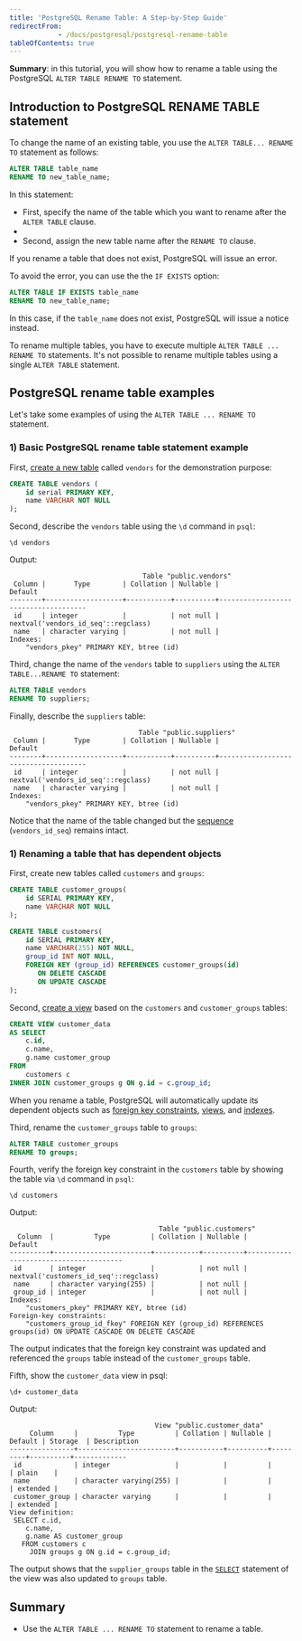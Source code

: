 ```yaml
---
title: 'PostgreSQL Rename Table: A Step-by-Step Guide'
redirectFrom: 
            - /docs/postgresql/postgresql-rename-table
tableOfContents: true
---
```



**Summary**: in this tutorial, you will show how to rename a table using the PostgreSQL `ALTER TABLE RENAME TO` statement.

## Introduction to PostgreSQL RENAME TABLE statement

To change the name of an existing table, you use the `ALTER TABLE... RENAME TO` statement as follows:

```sql
ALTER TABLE table_name
RENAME TO new_table_name;
```

In this statement:

- First, specify the name of the table which you want to rename after the `ALTER TABLE` clause.
-
- Second, assign the new table name after the `RENAME TO` clause.

If you rename a table that does not exist, PostgreSQL will issue an error.

To avoid the error, you can use the the `IF EXISTS` option:

```sql
ALTER TABLE IF EXISTS table_name
RENAME TO new_table_name;
```

In this case, if the `table_name` does not exist, PostgreSQL will issue a notice instead.

To rename multiple tables, you have to execute multiple `ALTER TABLE ... RENAME TO` statements. It's not possible to rename multiple tables using a single `ALTER TABLE` statement.

## PostgreSQL rename table examples

Let's take some examples of using the `ALTER TABLE ... RENAME TO` statement.

### 1) Basic PostgreSQL rename table statement example

First, [create a new table](/docs/postgresql/postgresql-create-table) called `vendors` for the demonstration purpose:

```sql
CREATE TABLE vendors (
    id serial PRIMARY KEY,
    name VARCHAR NOT NULL
);
```

Second, describe the `vendors` table using the `\d` command in `psql`:

```
\d vendors
```

Output:

```
                                 Table "public.vendors"
 Column |       Type        | Collation | Nullable |               Default
--------+-------------------+-----------+----------+-------------------------------------
 id     | integer           |           | not null | nextval('vendors_id_seq'::regclass)
 name   | character varying |           | not null |
Indexes:
    "vendors_pkey" PRIMARY KEY, btree (id)
```

Third, change the name of the `vendors` table to `suppliers` using the `ALTER TABLE...RENAME TO` statement:

```sql
ALTER TABLE vendors
RENAME TO suppliers;
```

Finally, describe the `suppliers` table:

```
                                Table "public.suppliers"
 Column |       Type        | Collation | Nullable |               Default
--------+-------------------+-----------+----------+-------------------------------------
 id     | integer           |           | not null | nextval('vendors_id_seq'::regclass)
 name   | character varying |           | not null |
Indexes:
    "vendors_pkey" PRIMARY KEY, btree (id)
```

Notice that the name of the table changed but the [sequence](/docs/postgresql/postgresql-sequences) (`vendors_id_seq`) remains intact.

### 1) Renaming a table that has dependent objects

First, create new tables called `customers` and `groups`:

```sql
CREATE TABLE customer_groups(
    id SERIAL PRIMARY KEY,
    name VARCHAR NOT NULL
);

CREATE TABLE customers(
    id SERIAL PRIMARY KEY,
    name VARCHAR(255) NOT NULL,
    group_id INT NOT NULL,
    FOREIGN KEY (group_id) REFERENCES customer_groups(id)
       ON DELETE CASCADE
       ON UPDATE CASCADE
);
```

Second, [create a view](/docs/postgresql/postgresql-views/postgresql-materialized-views) based on the `customers` and `customer_groups` tables:

```sql
CREATE VIEW customer_data
AS SELECT
    c.id,
    c.name,
    g.name customer_group
FROM
    customers c
INNER JOIN customer_groups g ON g.id = c.group_id;
```

When you rename a table, PostgreSQL will automatically update its dependent objects such as [foreign key constraints](/docs/postgresql/postgresql-foreign-key), [views](/docs/postgresql/postgresql-views), and [indexes](/docs/postgresql/postgresql-indexes).

Third, rename the `customer_groups` table to `groups`:

```sql
ALTER TABLE customer_groups
RENAME TO groups;
```

Fourth, verify the foreign key constraint in the `customers` table by showing the table via `\d` command in `psql`:

```
\d customers
```

Output:

```
                                     Table "public.customers"
  Column  |          Type          | Collation | Nullable |                Default
----------+------------------------+-----------+----------+---------------------------------------
 id       | integer                |           | not null | nextval('customers_id_seq'::regclass)
 name     | character varying(255) |           | not null |
 group_id | integer                |           | not null |
Indexes:
    "customers_pkey" PRIMARY KEY, btree (id)
Foreign-key constraints:
    "customers_group_id_fkey" FOREIGN KEY (group_id) REFERENCES groups(id) ON UPDATE CASCADE ON DELETE CASCADE
```

The output indicates that the foreign key constraint was updated and referenced the `groups` table instead of the `customer_groups` table.

Fifth, show the `customer_data` view in psql:

```
\d+ customer_data
```

Output:

```
                                    View "public.customer_data"
     Column     |          Type          | Collation | Nullable | Default | Storage  | Description
----------------+------------------------+-----------+----------+---------+----------+-------------
 id             | integer                |           |          |         | plain    |
 name           | character varying(255) |           |          |         | extended |
 customer_group | character varying      |           |          |         | extended |
View definition:
 SELECT c.id,
    c.name,
    g.name AS customer_group
   FROM customers c
     JOIN groups g ON g.id = c.group_id;
```

The output shows that the `supplier_groups` table in the [`SELECT`](/docs/postgresql/postgresql-select) statement of the view was also updated to `groups` table.

## Summary

- Use the `ALTER TABLE ... RENAME TO` statement to rename a table.
